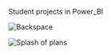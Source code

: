 Student projects in Power_BI

![Backspace](https://github.com/SalveDA/Power_BI/blob/main/Backspace.png)

![Splash of plans](https://github.com/SalveDA/Power_BI/blob/main/Splash%20of%20plans.png)
